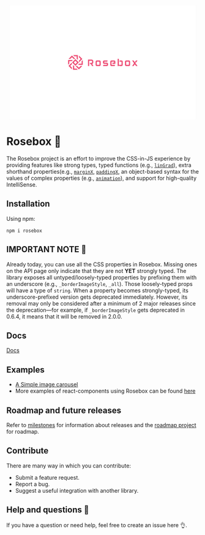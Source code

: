 <p align="center">
<img height="300" style="margin-left: auto; margin-right:auto; display: block" alt="portfolio_view" src="./logo.jpg">
</p>

# Rosebox 🌹

The Rosebox project is an effort to improve the CSS-in-JS experience by providing features like strong types, typed functions (e.g., [`linGrad`](https://www.rosebox.dev/api/#rb-vc-lingrad)), extra shorthand properties(e.g., [`marginX`](https://www.rosebox.dev/api/#rb-prop-paddingx), [`paddingX`](https://www.rosebox.dev/api/#rb-prop-paddingx), an object-based syntax for the values of complex properties (e.g., [`animation`](https://www.rosebox.dev/api/#rb-prop-animation)), and support for high-quality IntelliSense.

## Installation

Using npm:

```shell
npm i rosebox
```

## IMPORTANT NOTE 📢

Already today, you can use all the CSS properties in Rosebox. Missing ones on the API page only indicate that they are not **YET** strongly typed. The library exposes all untyped/loosely-typed properties by prefixing them with an underscore (e.g., `_borderImageStyle`, `_all`). Those loosely-typed props will have a type of `string`. When a property becomes strongly-typed, its underscore-prefixed version gets deprecated immediately. However, its removal may only be considered after a minimum of 2 major releases since the deprecation—for example, if `_borderImageStyle` gets deprecated in 0.6.4, it means that it will be removed in 2.0.0.

## Docs

[Docs](https://rosebox.dev)

## Examples

- [A Simple image carousel](https://codesandbox.io/s/image-carousel-rosebox-h1urb?file=/src/App.tsx)
- More examples of react-components using Rosebox can be found [here](https://github.com/hugonteifeh/react-components)

## Roadmap and future releases

Refer to [milestones](https://github.com/hugonteifeh/rosebox/milestones/) for information about releases and the [roadmap project](https://github.com/hugonteifeh/rosebox/projects/12) for roadmap.

## Contribute

There are many way in which you can contribute:

* Submit a feature request.
* Report a bug.
* Suggest a useful integration with another library.

## Help and questions 🙋

If you have a question or need help, feel free to create an issue here 👌.
